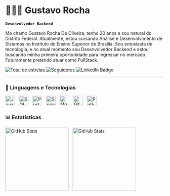 #  🧑🏻‍💻 Gustavo Rocha

**`Desenvolvedor Backend`**

Me chamo Gustavo Rocha De Oliveira, tenho 20 anos e sou natural do Distrito Federal. Atualmente, estou cursando Análise e Desenvolvimento de Sistemas no Instituto de Ensino Superior de Brasília. Sou entusiasta de tecnologia, e no atual momento sou Desenvolvedor Backend e estou buscando minha primeira oportunidade para ingressar no mercado. Futuramente pretendo atuar como FullStack.

<p align="left">
   <p align="left">
  <a href="https://github.com/gxtavorocha?tab=repositories&sort=stargazers">
    <img 
      alt="Total de estrelas" 
      title="Total de estrelas GitHub" 
      src="https://custom-icon-badges.demolab.com/github/stars/gxtavorocha?color=55960c&style=for-the-badge&labelColor=488207&logo=star&label=Estrelas"
    />
  </a>
  <a href="https://github.com/gxtavorocha?tab=followers">
    <img 
      alt="Seguidores" 
      title="Me siga no GitHub" 
      src="https://custom-icon-badges.demolab.com/github/followers/gxtavorocha?color=236ad3&labelColor=1155ba&style=for-the-badge&logo=github&label=Seguidores&logoColor=white"
    />
  </a>
  <a href="https://www.linkedin.com/in/gxtavorocha">
    <img 
      src="https://img.shields.io/badge/LinkedIn-blue?style=for-the-badge&logo=linkedin&logoColor=white" 
      alt="LinkedIn Badge"
    />
  </a>
</p>


---

### 🤖 Linguagens e Tecnologias

<img 
    align="left" 
    alt="Java"
    title="Java" 
    width="30px" 
    style="padding-right: 10px;" 
    src="https://cdn.jsdelivr.net/gh/devicons/devicon@latest/icons/java/java-original.svg" 
/>
<img 
    align="left" 
    alt="SQL" 
    title="SQL"
    width="30px" 
    style="padding-right: 10px;" 
    src="https://cdn.jsdelivr.net/gh/devicons/devicon@latest/icons/azuresqldatabase/azuresqldatabase-original.svg" 
/>
<img 
    align="left" 
    alt="Postgree" 
    title="PostgreeSQl"
    width="30px" 
    style="padding-right: 10px;" 
    src="https://cdn.jsdelivr.net/gh/devicons/devicon@latest/icons/postgresql/postgresql-original.svg" 
/>
<img 
    align="left" 
    alt="Spring Boot"
    title="Spring boot" 
    width="30px" 
    style="padding-right: 10px;" 
    src="https://cdn.jsdelivr.net/gh/devicons/devicon@latest/icons/spring/spring-original.svg" 
/>
<img 
    align="left" 
    alt="Mongo DB"
    title="Mongo DB" 
    width="30px" 
    style="padding-right: 10px;" 
    src="https://cdn.jsdelivr.net/gh/devicons/devicon@latest/icons/mongodb/mongodb-original.svg" 
/>

<img 
    align="left" 
    alt="Git" 
    title="Git"
    width="30px" 
    style="padding-right: 10px;" 
    src="https://cdn.jsdelivr.net/gh/devicons/devicon@latest/icons/git/git-original.svg" 
/>
<img 
    align="left" 
    alt="Python" 
    title="Python"
    width="30px" 
    style="padding-right: 10px;" 
    src="https://cdn.jsdelivr.net/gh/devicons/devicon@latest/icons/python/python-original.svg" 
/>

<br/>
<br/>

### 📊 Estatísticas
<p>
  <img 
    align="left" 
    alt="GitHub Stats" 
    height="200" 
    style="padding-right: 10px;" 
    src="https://github-readme-stats.vercel.app/api?username=gxtavorochashow_icons=truetheme=tokyonight&include_all_commits=true&locale=pt-br" 
  />

<img 
      align="left" 
      alt="GitHub Stats" 
      height="200" 
      src="https://github-readme-stats.vercel.app/api/top-langs/?username=gxtavorocha&theme=tokyonight&layout=compact&custom_title=Tecnologias&langs_count=9" 
  />

</p>
